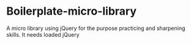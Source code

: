# Boilerplate-micro-library
A micro library using jQuery for the purpose practicing and sharpening skills.
It needs loaded jQuery
